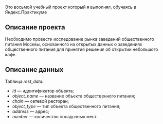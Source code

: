 Это восьмой учебный проект который я выполнял, обучаясь в Яндекс.Практикуме

## Описание проекта

Необходимо провести исследование рынка заведений общественного питания Москвы, основанного на открытых данных о заведениях общественного питания для принятия решения об открытии небольшого кафе.

## Описание данных
Таблица _rest_data:_
* _id_ — идентификатор объекта;
* _object_name_ — название объекта общественного питания;
* _chain_ — сетевой ресторан;
* _object_type_ — тип объекта общественного питания;
* _address_ — адрес;
* _number_ — количество посадочных мест.
